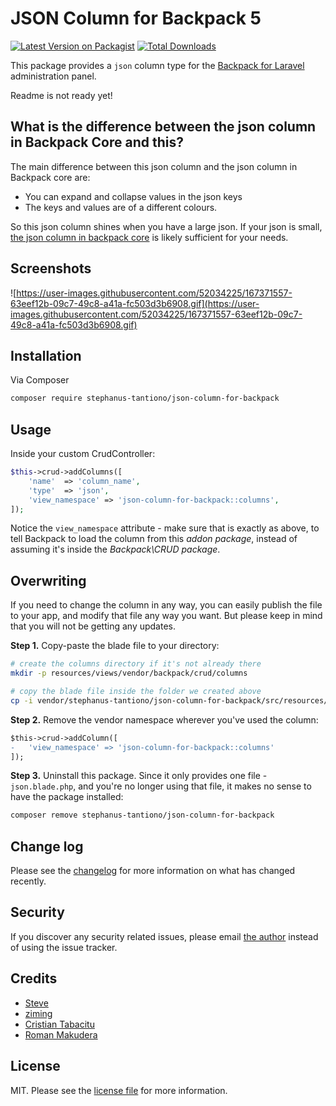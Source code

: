 # JSON Column for Backpack 5

[![Latest Version on Packagist][ico-version]][link-packagist]
[![Total Downloads][ico-downloads]][link-downloads]

This package provides a ```json``` column type for the [Backpack for Laravel](https://backpackforlaravel.com/) administration panel.

Readme is not ready yet!

## What is the difference between the json column in Backpack Core and this?

The main difference between this json column and the json column in Backpack core are:
- You can expand and collapse values in the json keys
- The keys and values are of a different colours.

So this json column shines when you have a large json. If your json is small, [the json column in backpack core](https://github.com/Laravel-Backpack/CRUD/pull/1951) is likely sufficient for your needs.

## Screenshots

![https://user-images.githubusercontent.com/52034225/167371557-63eef12b-09c7-49c8-a41a-fc503d3b6908.gif](https://user-images.githubusercontent.com/52034225/167371557-63eef12b-09c7-49c8-a41a-fc503d3b6908.gif)

## Installation

Via Composer

``` bash
composer require stephanus-tantiono/json-column-for-backpack
```

## Usage

Inside your custom CrudController:

```php
$this->crud->addColumns([
    'name'  => 'column_name',
    'type'  => 'json',
    'view_namespace' => 'json-column-for-backpack::columns',
]);
```

Notice the ```view_namespace``` attribute - make sure that is exactly as above, to tell Backpack to load the column from this _addon package_, instead of assuming it's inside the _Backpack\CRUD package_.


## Overwriting

If you need to change the column in any way, you can easily publish the file to your app, and modify that file any way you want. But please keep in mind that you will not be getting any updates.

**Step 1.** Copy-paste the blade file to your directory:
```bash
# create the columns directory if it's not already there
mkdir -p resources/views/vendor/backpack/crud/columns

# copy the blade file inside the folder we created above
cp -i vendor/stephanus-tantiono/json-column-for-backpack/src/resources/views/columns/json.blade.php resources/views/vendor/backpack/crud/columns/json.blade.php
```

**Step 2.** Remove the vendor namespace wherever you've used the column:
```diff
$this->crud->addColumn([
-   'view_namespace' => 'json-column-for-backpack::columns'
]);
```

**Step 3.** Uninstall this package. Since it only provides one file - ```json.blade.php```, and you're no longer using that file, it makes no sense to have the package installed:

```bash
composer remove stephanus-tantiono/json-column-for-backpack
```

## Change log

Please see the [changelog](changelog.md) for more information on what has changed recently.


## Security

If you discover any security related issues, please email [the author](composer.json) instead of using the issue tracker.

## Credits
- [Steve](https://github.com/stephanus-tantiono)
- [ziming](https://github.com/ziming)
- [Cristian Tabacitu](https://github.com/tabacitu)
- [Roman Makudera](https://github.com/LorDOniX)

## License

MIT. Please see the [license file](license.md) for more information.

[ico-version]: https://img.shields.io/packagist/v/stephanus-tantiono/json-column-for-backpack.svg?style=flat-square
[ico-downloads]: https://img.shields.io/packagist/dt/stephanus-tantiono/json-column-for-backpack.svg?style=flat-square

[link-packagist]: https://packagist.org/packages/stephanus-tantiono/json-column-for-backpack
[link-downloads]: https://packagist.org/packages/stephanus-tantiono/json-column-for-backpack
[link-author]: https://github.com/stephanus-tantiono
[link-contributors]: ../../contributors
